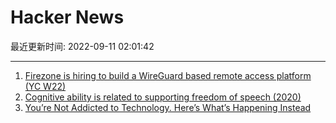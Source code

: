 # Hacker News

最近更新时间: 2022-09-11 02:01:42

--- 
1. [Firezone is hiring to build a WireGuard based remote access platform (YC W22)](https://www.ycombinator.com/companies/firezone/jobs) 
2. [Cognitive ability is related to supporting freedom of speech (2020)](https://journals.sagepub.com/doi/full/10.1177/1948550619896168) 
3. [You’re Not Addicted to Technology. Here’s What’s Happening Instead](https://www.nirandfar.com/technology-addiction/) 
